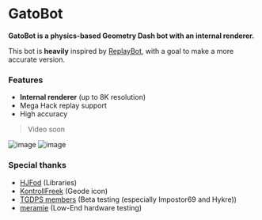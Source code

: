 # GatoBot
**GatoBot is a physics-based Geometry Dash bot with an internal renderer.**

This bot is **heavily** inspired by [ReplayBot](https://github.com/matcool/ReplayBot), with a goal to make a more accurate version.

### Features
- **Internal renderer** (up to 8K resolution)
- Mega Hack replay support
- High accuracy

> Video soon

![image](https://user-images.githubusercontent.com/57293929/213887369-1842a66b-067e-4d11-8d09-a4f8dda6a936.png)
![image](https://user-images.githubusercontent.com/57293929/213887317-d469f53c-ed6e-4a9b-a426-2600db0331e4.png)

### Special thanks
- [HJFod](https://github.com/hjfod) (Libraries)
- [KontrollFreek](https://github.com/KontrollFreek) (Geode icon)
- [TGDPS members](https://discord.gg/AqqDEteRtT) (Beta testing (especially Impostor69 and Hykre))
- [meramie](https://www.youtube.com/channel/UCwcP_WpIrMj423GcZvA2hiQ) (Low-End hardware testing)
